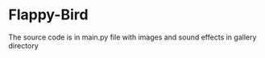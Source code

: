 # Flappy-Bird
The source code is in main.py file with images and sound effects in gallery directory
